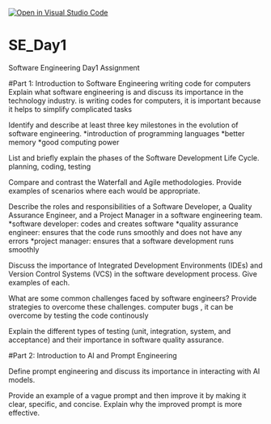 [![Open in Visual Studio Code](https://classroom.github.com/assets/open-in-vscode-2e0aaae1b6195c2367325f4f02e2d04e9abb55f0b24a779b69b11b9e10269abc.svg)](https://classroom.github.com/online_ide?assignment_repo_id=18397889&assignment_repo_type=AssignmentRepo)
# SE_Day1
Software Engineering Day1 Assignment

#Part 1: Introduction to Software Engineering
writing code for computers
Explain what software engineering is and discuss its importance in the technology industry.
is writing codes for computers, it is important because it helps to simplify complicated tasks 

Identify and describe at least three key milestones in the evolution of software engineering.
*introduction of programming languages
*better memory
*good computing power


List and briefly explain the phases of the Software Development Life Cycle.
planning, coding, testing


Compare and contrast the Waterfall and Agile methodologies. Provide examples of scenarios where each would be appropriate.



Describe the roles and responsibilities of a Software Developer, a Quality Assurance Engineer, and a Project Manager in a software engineering team.
*software developer: codes and creates software
*quality assurance engineer: ensures that the code runs smoothly and does not have any errors
*project manager: ensures that a software development runs smoothly 


Discuss the importance of Integrated Development Environments (IDEs) and Version Control Systems (VCS) in the software development process. Give examples of each.


What are some common challenges faced by software engineers? Provide strategies to overcome these challenges.
computer bugs , it can be overcome by testing the code continously

Explain the different types of testing (unit, integration, system, and acceptance) and their importance in software quality assurance.


#Part 2: Introduction to AI and Prompt Engineering


Define prompt engineering and discuss its importance in interacting with AI models.


Provide an example of a vague prompt and then improve it by making it clear, specific, and concise. Explain why the improved prompt is more effective.
